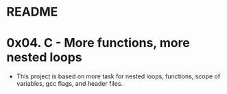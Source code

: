 # README 

# 0x04. C - More functions, more nested loops
* This project is based on more task for nested loops, functions, scope of variables, gcc flags, and header files.
